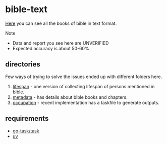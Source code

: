 # bible-text

[Here](./newWorldTranslation/english/2013-release/) you can see all the books of bible in text format.

Note

- Data and report you see here are UNVERIFIED
- Expected accuracy is about 50-60%

## directories

Few ways of trying to solve the issues ended up with different folders here.

1. [lifespan](./lifespan)     - one version of collecting lifespan of persons mentioned in bible.
2. [metadata](./metadata)     - has details about bible books and chapters.
3. [occupation](./occupation) - recent implementation has a taskfile to generate outputs.

## requirements

- [go-task/task](https://github.com/go-task/task)
- [uv](https://github.com/astral-sh/uv)
